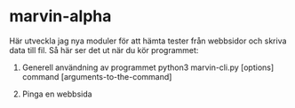 # marvin-alpha
Här utveckla jag nya moduler för att hämta tester från webbsidor och skriva data till fil.
Så här ser det ut när du kör programmet:

1. Generell användning av programmet 
python3 marvin-cli.py [options] command [arguments-to-the-command]
    
2. Pinga en webbsida
